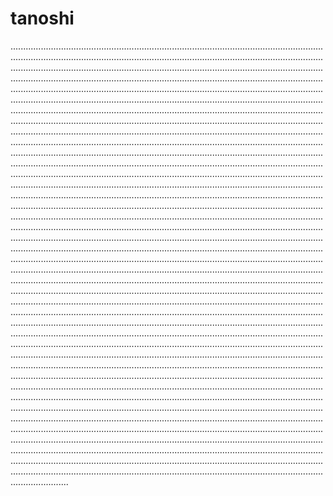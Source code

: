 # tanoshi
...................................................................................................................................................................................................................................................................................................................................................................................................................................................................................................................................................................................................................................................................................................................................................................................................................................................................................................................................................................................................................................................................................................................................................................................................................................................................................................................................................................................................................................................................................................................................................................................................................................................................................................................................................................................................................................................................................................................................................................................................................................................................................................................................................................................................................................................................................................................................................................................................................................................................................................................................................................................................................................................................................................................................................................................................................................................................................................................................................................................................................................................................................................................................................................................................................................................................................................................................................................................................................................................................................................................................................................................................................................................................................................................................................................................................................................................................................................................................................................................................................................................................................................................................................................................................................................................................................................................................................................................................................................................................................................................................................................................................................................................................................................................................................................................................................................................................................................................................................................................................................................................................................................................................................................................................................................................................................................................